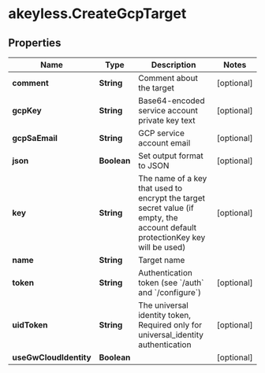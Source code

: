 # akeyless.CreateGcpTarget

## Properties

Name | Type | Description | Notes
------------ | ------------- | ------------- | -------------
**comment** | **String** | Comment about the target | [optional] 
**gcpKey** | **String** | Base64-encoded service account private key text | [optional] 
**gcpSaEmail** | **String** | GCP service account email | [optional] 
**json** | **Boolean** | Set output format to JSON | [optional] 
**key** | **String** | The name of a key that used to encrypt the target secret value (if empty, the account default protectionKey key will be used) | [optional] 
**name** | **String** | Target name | 
**token** | **String** | Authentication token (see &#x60;/auth&#x60; and &#x60;/configure&#x60;) | [optional] 
**uidToken** | **String** | The universal identity token, Required only for universal_identity authentication | [optional] 
**useGwCloudIdentity** | **Boolean** |  | [optional] 


